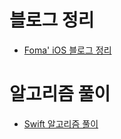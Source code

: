 # 블로그 정리

- [Foma' iOS 블로그 정리](https://gist.github.com/fomagran/a0f8caee5d80bda72f9e576aadec0251)  

# 알고리즘 풀이

 - [Swift 알고리즘 풀이](https://gist.github.com/fomagran/e324f6bfe3f7d4da9be8e508fa30d708)  

    
        
     
     
    
 
 
 
